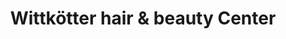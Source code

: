 ---
title: "Wittkötter hair & beauty Center"
url: /buende/wittkoetter-hair-und-beauty-center/
shop: Friseurbedarf
---